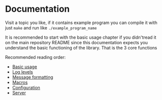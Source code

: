 # Documentation

Visit a topic you like, if it contains example program you can compile it with 
just `make` and run like `./example_program_name`

It is recommended to start with the basic usage chapter if you didn'tread it 
on the main repository README since this documentation expects you understand
the basic functioning of the library. That is the 3 core functions

Recommended reading order:
* [Basic usage](https://github.com/CrusaderSVK287/CCLog/tree/main/docs/basic_usage)
* [Log levels](https://github.com/CrusaderSVK287/CCLog/tree/main/docs/log_levels)
* [Message formatting](https://github.com/CrusaderSVK287/CCLog/tree/main/docs/message_format)
* [Macros](https://github.com/CrusaderSVK287/CCLog/tree/main/docs/macros)
* [Configuration](https://github.com/CrusaderSVK287/CCLog/tree/main/docs/config)
* [Server](https://github.com/CrusaderSVK287/CCLog/tree/main/docs/server)


